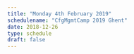 ```yaml
---
title: "Monday 4th February 2019"
schedulename: "CfgMgmtCamp 2019 Ghent"
date: 2018-12-26
type: schedule
draft: false
---
```

